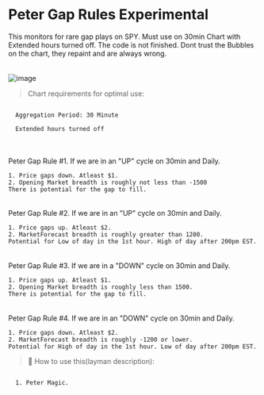 # Peter Gap Rules Experimental

This monitors for rare gap plays on SPY. Must use on 30min Chart with Extended hours turned off.
The code is not finished. Dont trust the Bubbles on the chart, they repaint and are always wrong.

######
######

![image](https://github.com/2187Nick/thinkscript/assets/75052782/3e0d386c-0cae-48a5-b6da-590c24a289c2)


> Chart requirements for optimal use:
```bash

  Aggregation Period: 30 Minute

  Extended hours turned off
  
```

######
######
Peter Gap Rule #1. If we are in an "UP" cycle on 30min and Daily.

    1. Price gaps down. Atleast $1.
    2. Opening Market breadth is roughly not less than -1500
    There is potential for the gap to fill.
    
######
######
Peter Gap Rule #2. If we are in an "UP" cycle on 30min and Daily.

    1. Price gaps up. Atleast $2.
    2. MarketForecast breadth is roughly greater than 1200.
    Potential for Low of day in the 1st hour. High of day after 200pm EST.

######
######
Peter Gap Rule #3. If we are in a "DOWN" cycle on 30min and Daily.

    1. Price gaps up. Atleast $1.
    2. Opening Market breadth is roughly less than 1500.
    There is potential for the gap to fill.

######
######
Peter Gap Rule #4. If we are in an "DOWN" cycle on 30min and Daily.

    1. Price gaps down. Atleast $2.
    2. MarketForecast breadth is roughly -1200 or lower.
    Potential for High of day in the 1st hour. Low of day after 200pm EST.


> 🦖  How to use this(layman description):
```bash

  1. Peter Magic.
       
```

